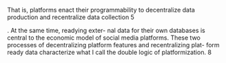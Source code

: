 That is, platforms enact their programmability to
decentralize data production and recentralize data collection 5

. At the same time, readying exter- nal data for their own databases is central to the economic model of social media platforms. These two processes of decentralizing platform features and recentralizing plat- form ready data characterize what I call the double logic of platformization. 8
